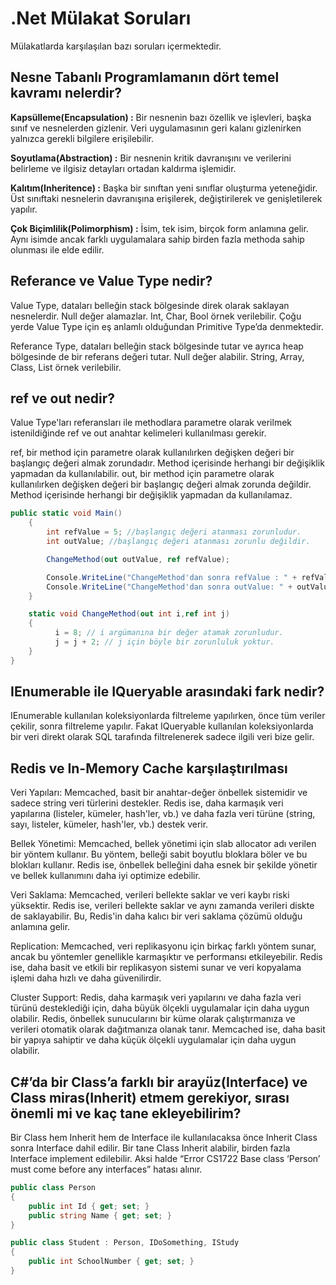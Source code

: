 # .Net Mülakat Soruları

Mülakatlarda karşılaşılan bazı soruları içermektedir.

## Nesne Tabanlı Programlamanın dört temel kavramı nelerdir?

**Kapsülleme(Encapsulation) :** Bir nesnenin bazı özellik ve işlevleri, başka sınıf ve nesnelerden gizlenir. Veri uygulamasının geri kalanı gizlenirken yalnızca gerekli bilgilere erişilebilir.

**Soyutlama(Abstraction) :** Bir nesnenin kritik davranışını ve verilerini belirleme ve ilgisiz detayları ortadan kaldırma işlemidir.

**Kalıtım(Inheritence) :** Başka bir sınıftan yeni sınıflar oluşturma yeteneğidir. Üst sınıftaki nesnelerin davranışına erişilerek, değiştirilerek ve genişletilerek yapılır.

**Çok Biçimlilik(Polimorphism) :** İsim, tek isim, birçok form anlamına gelir. Aynı isimde ancak farklı uygulamalara sahip birden fazla methoda sahip olunması ile elde edilir.

## Referance ve Value Type nedir?

Value Type, dataları belleğin stack bölgesinde direk olarak saklayan nesnelerdir. Null değer alamazlar. Int, Char, Bool örnek verilebilir. Çoğu yerde Value Type için eş anlamlı olduğundan Primitive Type’da denmektedir.

Referance Type, dataları belleğin stack bölgesinde tutar ve ayrıca heap bölgesinde de bir referans değeri tutar. Null değer alabilir. String, Array, Class, List örnek verilebilir.

## ref ve out nedir?

Value Type'ları referansları ile methodlara parametre olarak verilmek istenildiğinde ref ve out anahtar kelimeleri kullanılması gerekir.

ref, bir method için parametre olarak kullanılırken değişken değeri bir başlangıç değeri almak zorundadır. Method içerisinde herhangi bir değişiklik yapmadan da kullanılabilir.
out, bir method için parametre olarak kullanılırken değişken değeri bir başlangıç değeri almak zorunda değildir. Method içerisinde herhangi bir değişiklik yapmadan da kullanılamaz.

```c#
public static void Main()
    {
        int refValue = 5; //başlangıç değeri atanması zorunludur.
        int outValue; //başlangıç değeri atanması zorunlu değildir.

        ChangeMethod(out outValue, ref refValue);

        Console.WriteLine("ChangeMethod'dan sonra refValue : " + refValue); //Output 7
        Console.WriteLine("ChangeMethod'dan sonra outValue: " + outValue); //Output 8
    }

    static void ChangeMethod(out int i,ref int j)
    {
          i = 8; // i argümanına bir değer atamak zorunludur.
          j = j + 2; // j için böyle bir zorunluluk yoktur.
    }
}
```

## IEnumerable ile IQueryable arasındaki fark nedir?

IEnumerable kullanılan koleksiyonlarda filtreleme yapılırken, önce tüm veriler çekilir, sonra filtreleme yapılır. Fakat IQueryable kullanılan koleksiyonlarda bir veri direkt olarak SQL tarafında filtrelenerek sadece ilgili veri bize gelir.

## Redis ve In-Memory Cache karşılaştırılması

Veri Yapıları: Memcached, basit bir anahtar-değer önbellek sistemidir ve sadece string veri türlerini destekler. Redis ise, daha karmaşık veri yapılarına (listeler, kümeler, hash'ler, vb.) ve daha fazla veri türüne (string, sayı, listeler, kümeler, hash'ler, vb.) destek verir.

Bellek Yönetimi: Memcached, bellek yönetimi için slab allocator adı verilen bir yöntem kullanır. Bu yöntem, belleği sabit boyutlu bloklara böler ve bu blokları kullanır. Redis ise, önbellek belleğini daha esnek bir şekilde yönetir ve bellek kullanımını daha iyi optimize edebilir.

Veri Saklama: Memcached, verileri bellekte saklar ve veri kaybı riski yüksektir. Redis ise, verileri bellekte saklar ve aynı zamanda verileri diskte de saklayabilir. Bu, Redis'in daha kalıcı bir veri saklama çözümü olduğu anlamına gelir.

Replication: Memcached, veri replikasyonu için birkaç farklı yöntem sunar, ancak bu yöntemler genellikle karmaşıktır ve performansı etkileyebilir. Redis ise, daha basit ve etkili bir replikasyon sistemi sunar ve veri kopyalama işlemi daha hızlı ve daha güvenilirdir.

Cluster Support: Redis, daha karmaşık veri yapılarını ve daha fazla veri türünü desteklediği için, daha büyük ölçekli uygulamalar için daha uygun olabilir. Redis, önbellek sunucularını bir küme olarak çalıştırmanıza ve verileri otomatik olarak dağıtmanıza olanak tanır. Memcached ise, daha basit bir yapıya sahiptir ve daha küçük ölçekli uygulamalar için daha uygun olabilir.

## C#’da bir Class’a farklı bir arayüz(Interface) ve Class miras(Inherit) etmem gerekiyor, sırası önemli mi ve kaç tane ekleyebilirim?

Bir Class hem Inherit hem de Interface ile kullanılacaksa önce Inherit Class sonra Interface dahil edilir. Bir tane Class Inherit alabilir, birden fazla Interface implement edilebilir. Aksi halde “Error CS1722 Base class ‘Person’ must come before any interfaces” hatası alınır.

```c#
public class Person
{
    public int Id { get; set; }
    public string Name { get; set; }
}

public class Student : Person, IDoSomething, IStudy
{
    public int SchoolNumber { get; set; }
}
```
